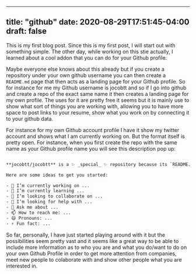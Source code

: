 
---
title: "github"
date: 2020-08-29T17:51:45-04:00
draft: false
---


This is my first blog post. Since this is my first post, I will start out with something simple. The other day, while working on this stie actually, I learned about a cool addon that you can do for your Github profile. 


Maybe everyone else knows about this already but if you create a repository under your own github username you can then create a `README.md` page that then acts as a landing page for your Github profile. So for instance for me my Github username is jocobtt and so if I go into github and create a repo of the exact same name it then creates a landing page for my own profile. The uses for it are pretty free it seems but it is mainly use to show what sort of things you are working with, allowing you to have more space to post links to your resume, show what you work on by connecting it to your github data. 


For instance for my own Github account profile I have it show my twitter account and shows what I am currently working on. But the format itself is pretty open. For instance, when you first create the repo with the same name as your Github profile name you will see this description pop up: 

```bash

**jocobtt/jocobtt** is a ✨ _special_ ✨ repository because its `README.md` (this file) appears on your GitHub profile.

Here are some ideas to get you started:

- 🔭 I’m currently working on ...
- 🌱 I’m currently learning ...
- 👯 I’m looking to collaborate on ...
- 🤔 I’m looking for help with ...
- 💬 Ask me about ...
- 📫 How to reach me: ...
- 😄 Pronouns: ...
- ⚡ Fun fact: ...

```

So far, personally, I have just started playing around with it but the possibilities seem pretty vast and it seems like a great way to be able to include more information as to who you are and what you do/want to do on your own Github Profile in order to get more attention from companies, meet new people to colaborate with and show other people what you are interested in. 

<!-- include more pictures and other things to this to make it more expansive -->


<!-- write more from here etc. -->


